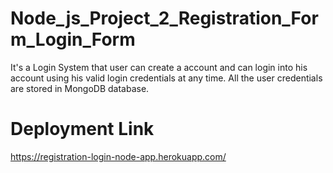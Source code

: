 # Node_js_Project_2_Registration_Form_Login_Form
It's a Login System that user can create a account and can login into his account using his valid login credentials at any time. All the user credentials are stored in MongoDB database.
# Deployment Link
https://registration-login-node-app.herokuapp.com/
